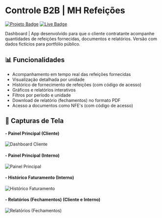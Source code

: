 # Controle B2B | MH Refeições
[![Projeto Badge](https://img.shields.io/badge/-Projeto-2B5482?style=flat-square&logo=github&logoColor=fff)](https://github.com/rafa-trindade/b2b-grupotamburi)
[![Live Badge](https://img.shields.io/badge/-Live-2B5482?style=flat-square&logo=streamlit&logoColor=fff)](https://mh-grupotamburi.streamlit.app/)

Dashboard | App desenvolvido para que o cliente contratante acompanhe quantidades de refeições fornecidas, documentos e relatórios. Versão com dados fictícios para portfólio público.

## 📊 Funcionalidades

- Acompanhamento em tempo real das refeições fornecidas
- Visualização detalhada por unidade
- Histórico de fornecimento de refeições (com código de acesso)
- Gráficos e relatórios interativos
- Filtros por período e unidade
- Download de relatório (fechamentos) no formato PDF
- Acesso a documentos como NFE's (com código de acesso)


## 📸 Capturas de Tela

#### - Painel Principal (Cliente)
![Dashboard Cliente](docs/elisa-agro-03.png)

#### - Painel Principal (Interno)
![Painel Principal](docs/elisa-agro-01.png)

#### - Histórico Faturamento (Interno)
![Histórico Faturamento](docs/elisa-agro-04.png)

#### - Relatórios (Fechamentos) (Cliente e Interno)
![Relatórios (Fechamentos)](docs/elisa-agro-02.png)

